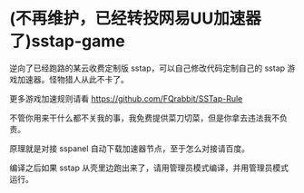 # (不再维护，已经转投网易UU加速器了)sstap-game
逆向了已经跑路的某云收费定制版 sstap，可以自己修改代码定制自己的 sstap 游戏加速器。怪物猎人从此不卡了。

更多游戏加速规则请看 https://github.com/FQrabbit/SSTap-Rule

不管你用来干什么都不关我的事，我免费提供菜刀切菜，但是你拿去违法我不负责。

原理就是对接 sspanel 自动下载加速器节点，至于怎么对接请百度。

编译之后如果 sstap 从壳里边跑出来了，请用管理员模式编译，并用管理员模式运行。
